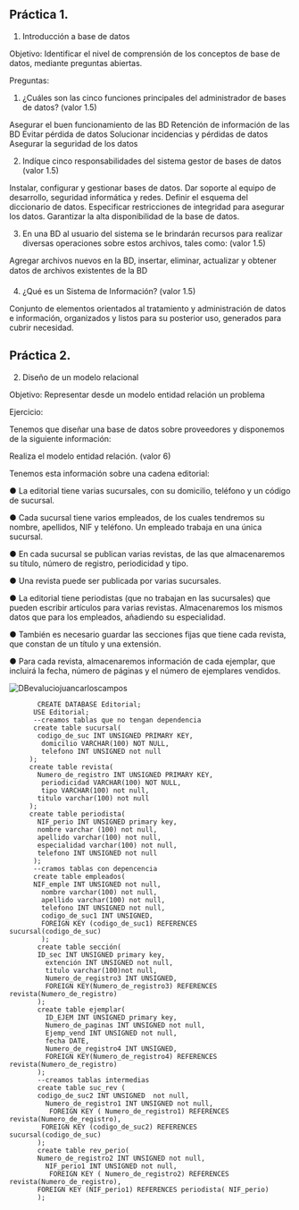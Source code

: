 ## Práctica 1.

1. Introducción a base de datos

Objetivo: Identificar el nivel de comprensión de los conceptos de base de datos,
mediante preguntas abiertas.
 
Preguntas:

1. ¿Cuáles son las cinco funciones principales del administrador de bases de datos?
(valor 1.5)

Asegurar el buen funcionamiento de las BD
Retención de información de las BD
Evitar pérdida de datos
Solucionar incidencias y pérdidas de datos
Asegurar la seguridad de los datos


2. Indíque cinco responsabilidades del sistema gestor de bases de datos (valor 1.5)

Instalar, configurar y gestionar bases de datos.
Dar soporte al equipo de desarrollo, seguridad informática y redes.
Definir el esquema del diccionario de datos.
Especificar restricciones de integridad para asegurar los datos.
Garantizar la alta disponibilidad de la base de datos.

3. En una BD al usuario del sistema se le brindarán recursos para realizar diversas
operaciones sobre estos archivos, tales como: (valor 1.5)

Agregar archivos nuevos en la BD, insertar, eliminar, actualizar y obtener datos de archivos existentes de la BD

4. ¿Qué es un Sistema de Información? (valor 1.5)

Conjunto de elementos orientados al tratamiento y administración de datos e información, organizados y listos para su posterior uso, generados para cubrir necesidad.

## Práctica 2.

2. Diseño de un modelo relacional

Objetivo: Representar desde un modelo entidad relación un problema


Ejercicio:

Tenemos que diseñar una base de datos sobre proveedores y disponemos de la siguiente
información:

Realiza el modelo entidad relación. (valor 6)

Tenemos esta información sobre una cadena editorial:

● La editorial tiene varias sucursales, con su domicilio, teléfono y un código de
sucursal.

● Cada sucursal tiene varios empleados, de los cuales tendremos su nombre,
apellidos, NIF y teléfono. Un empleado trabaja en una única sucursal.

● En cada sucursal se publican varias revistas, de las que almacenaremos su título,
número de registro, periodicidad y tipo.

● Una revista puede ser publicada por varias sucursales.

● La editorial tiene periodistas (que no trabajan en las sucursales) que pueden
escribir artículos para varias revistas. Almacenaremos los mismos datos que para
los empleados, añadiendo su especialidad.

● También es necesario guardar las secciones fijas que tiene cada revista, que
constan de un título y una extensión.

● Para cada revista, almacenaremos información de cada ejemplar, que incluirá la
fecha, número de páginas y el número de ejemplares vendidos.

  ![DBevaluciojuancarloscampos](https://user-images.githubusercontent.com/101900664/169730516-c6b45ca1-c942-4daf-9163-b31db3ba0ae9.png)

           CREATE DATABASE Editorial;
          USE Editorial;
          --creamos tablas que no tengan dependencia
          create table sucursal(
           codigo_de_suc INT UNSIGNED PRIMARY KEY,
            domicilio VARCHAR(100) NOT NULL,
            telefono INT UNSIGNED not null
         );
         create table revista(
           Numero_de_registro INT UNSIGNED PRIMARY KEY,
            periodicidad VARCHAR(100) NOT NULL,
            tipo VARCHAR(100) not null,
           titulo varchar(100) not null
         );
         create table periodista(
           NIF_perio INT UNSIGNED primary key,
           nombre varchar (100) not null,
           apellido varchar(100) not null,
           especialidad varchar(100) not null,
           telefono INT UNSIGNED not null
          );
          --cramos tablas con depencencia
          create table empleados(
          NIF_emple INT UNSIGNED not null,
            nombre varchar(100) not null,
            apellido varchar(100) not null,
            telefono INT UNSIGNED not null,
            codigo_de_suc1 INT UNSIGNED,
            FOREIGN KEY (codigo_de_suc1) REFERENCES sucursal(codigo_de_suc)
            );
           create table sección(
           ID_sec INT UNSIGNED primary key,
             extención INT UNSIGNED not null,
             titulo varchar(100)not null,
             Numero_de_registro3 INT UNSIGNED,
             FOREIGN KEY(Numero_de_registro3) REFERENCES revista(Numero_de_registro)
           );
           create table ejemplar(
             ID_EJEM INT UNSIGNED primary key,
             Numero_de_paginas INT UNSIGNED not null,
             Ejemp_vend INT UNSIGNED not null,
             fecha DATE,
             Numero_de_registro4 INT UNSIGNED,
             FOREIGN KEY(Numero_de_registro4) REFERENCES revista(Numero_de_registro)
           );
           --creamos tablas intermedias
           create table suc_rev (
           codigo_de_suc2 INT UNSIGNED  not null,
             Numero_de_registro1 INT UNSIGNED not null,
              FOREIGN KEY ( Numero_de_registro1) REFERENCES revista(Numero_de_registro),
            FOREIGN KEY (codigo_de_suc2) REFERENCES sucursal(codigo_de_suc)
           );
           create table rev_perio(
           Numero_de_registro2 INT UNSIGNED not null,
             NIF_perio1 INT UNSIGNED not null,
              FOREIGN KEY ( Numero_de_registro2) REFERENCES revista(Numero_de_registro),
           FOREIGN KEY (NIF_perio1) REFERENCES periodista( NIF_perio)  
           );

